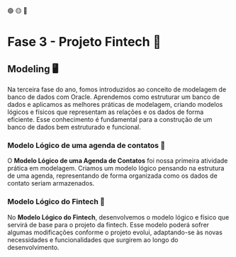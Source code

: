 🟢 🟡 🔴

# Fase 3 - Projeto Fintech 🚀


## Modeling 🖥️

Na terceira fase do ano, fomos introduzidos ao conceito de modelagem de banco de dados com Oracle. Aprendemos como estruturar um banco de dados e aplicamos as melhores práticas de modelagem, criando modelos lógicos e físicos que representam as relações e os dados de forma eficiente. Esse conhecimento é fundamental para a construção de um banco de dados bem estruturado e funcional.


### Modelo Lógico de uma agenda de contatos 📂

O **Modelo Lógico de uma Agenda de Contatos** foi nossa primeira atividade prática em modelagem. Criamos um modelo lógico pensando na estrutura de uma agenda, representando de forma organizada como os dados de contato seriam armazenados.


### Modelo Lógico do Fintech 📄

No **Modelo Lógico do Fintech**, desenvolvemos o modelo lógico e físico que servirá de base para o projeto da fintech. Esse modelo poderá sofrer algumas modificações conforme o projeto evolui, adaptando-se às novas necessidades e funcionalidades que surgirem ao longo do desenvolvimento.
